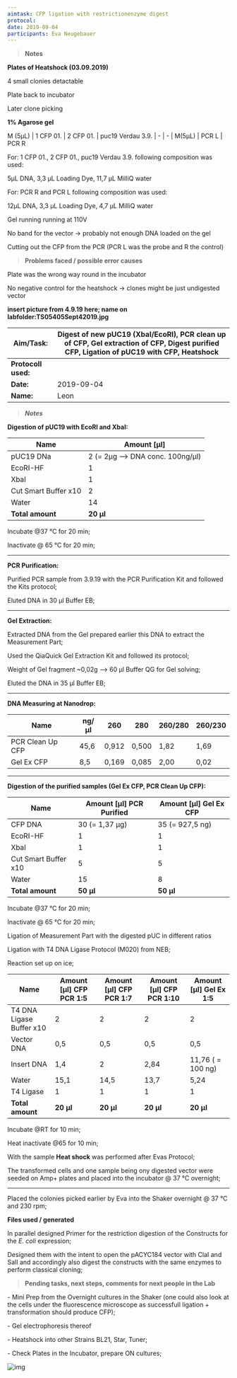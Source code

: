 ```yaml
---
aimtask: CFP ligation with restrictionenzyme digest
protocol:  
date: 2019-09-04 
participants: Eva Neugebauer
---
```



> **Notes**



**Plates of Heatshock (03.09.2019)**

4 small clonies detactable

Plate back to incubator

Later clone picking



**1% Agarose gel**



M (5µL) | 1 CFP 01. | 2 CFP 01. | puc19 Verdau 3.9. | - | - | M(5µL) |  PCR L | PCR R



For: 1 CFP 01., 2 CFP 01., puc19 Verdau 3.9. following composition was used: 

5µL DNA, 3,3 µL Loading Dye, 11,7 µL MilliQ water



For: PCR R and PCR L following composition was used:

12µL DNA, 3,3 µL Loading Dye, 4,7 µL MilliQ water



Gel running running at 110V 



No band for the vector -> probably not enough DNA loaded on the gel



Cutting out the CFP from the PCR (PCR L was the probe and R the control)



> **Problems faced / possible error causes**

Plate was the wrong way round in the incubator

No negative control for the heatshock -> clones might be just undigested vector



**insert picture from 4.9.19 here; name on labfolder:TS05405Sept42019.jpg**





| **Aim/Task:**       | Digest of new pUC19 (XbaI/EcoRI), PCR clean up of CFP, Gel extraction of CFP, Digest purified CFP, Ligation of pUC19 with CFP, Heatshock |
| ------------------- | ------------------------------------------------------------ |
| **Protocoll used:** |                                                              |
| **Date:**           | 2019-09-04                                                   |
| **Name:**           | Leon                                                         |



> ***Notes***



**Digestion of pUC19 with EcoRI and XbaI:**



| **Name**             | **Amount [µl]**                               |
| -------------------- | --------------------------------------------- |
| pUC19 DNa            | 2              (= 2µg --> DNA conc. 100ng/µl) |
| EcoRI-HF             | 1                                             |
| XbaI                 | 1                                             |
| Cut Smart Buffer x10 | 2                                             |
| Water                | 14                                            |
| **Total amount**     | **20 µl**                                     |



Incubate @37 °C for 20 min;

Inactivate @ 65 °C for 20 min;

___________________________________________________________________________________________________________________________________________________________________________________________________________________________________________________



**PCR Purification:**

Purified PCR sample from 3.9.19 with the PCR Purification Kit and followed the Kits protocol;

Eluted DNA in 30 µl Buffer EB;



___________________________________________________________________________________________________________________________________________________________________________________________________________________________________________________



**Gel Extraction:**

Extracted DNA from the Gel prepared earlier this DNA to extract the Measurement Part;

Used the QiaQuick Gel Extraction Kit and followed its protocol;

Weight of Gel fragment ~0,02g --> 60 µl Buffer QG for Gel solving;

Eluted the DNA in 35 µl Buffer EB;



___________________________________________________________________________________________________________________________________________________________________________________________________________________________________________________



**DNA Measuring at Nanodrop:**



| Name             | ng/µl | 260   | 280   | 260/280 | 260/230 |
| ---------------- | ----- | ----- | ----- | ------- | ------- |
| PCR Clean Up CFP | 45,6  | 0,912 | 0,500 | 1,82    | 1,69    |
| Gel Ex CFP       | 8,5   | 0,169 | 0,085 | 2,00    | 0,02    |



___________________________________________________________________________________________________________________________________________________________________________________________________________________________________________________



**Digestion of the purified samples (Gel Ex CFP, PCR Clean Up CFP):**





| **Name**             | **Amount [µl] PCR Purified** | **Amount [µl] Gel Ex CFP** |
| -------------------- | ---------------------------- | -------------------------- |
| CFP DNA              | 30 (= 1,37 µg)               | 35 (= 927,5 ng)            |
| EcoRI-HF             | 1                            | 1                          |
| XbaI                 | 1                            | 1                          |
| Cut Smart Buffer x10 | 5                            | 5                          |
| Water                | 15                           | 8                          |
| **Total amount**     | **50 µl**                    | **50 µl**                  |



Incubate @37 °C for 20 min;

Inactivate @ 65 °C for 20 min;







Ligation of Measurement Part with the digested pUC in different ratios

Ligation with T4 DNA Ligase Protocol (M020) from NEB;

Reaction set up on ice;



| **Name**                 | **Amount [µl]           CFP PCR 1:5** | **Amount [µl]            CFP PCR 1:7** | **Amount [µl]**        **CFP PCR 1:10** | **Amount [µl]          Gel Ex 1:5** |
| ------------------------ | ------------------------------------- | -------------------------------------- | --------------------------------------- | ----------------------------------- |
| T4 DNA Ligase Buffer x10 | 2                                     | 2                                      | 2                                       | 2                                   |
| Vector DNA               | 0,5                                   | 0,5                                    | 0,5                                     | 0,5                                 |
| Insert DNA               | 1,4                                   | 2                                      | 2,84                                    | 11,76   ( = 100 ng)                 |
| Water                    | 15,1                                  | 14,5                                   | 13,7                                    | 5,24                                |
| T4 Ligase                | 1                                     | 1                                      | 1                                       | 1                                   |
| **Total amount**         | **20 µl**                             | **20 µl**                              | **20 µl**                               | **20 µl**                           |



Incubate @RT for 10 min;

Heat inactivate @65 for 10 min;



With the sample **Heat shock** was performed after Evas Protocol; 

The transformed cells and one sample being ony digested vector were seeded on Amp+ plates and placed into the incubator @ 37 °C overnight;



___________________________________________________________________________________________________________________________________________________________________________________________________________________________________________________



Placed the colonies picked earlier by Eva into the Shaker overnight @ 37 °C and 230 rpm;


  **Files used / generated**



In parallel designed Primer for the restriction digestion of the Constructs for the *E. coli* expression;

Designed them with the intent to open the pACYC184 vector with ClaI and SalI and accordingly also digest the constructs with the same enzymes to perform classical cloning;



> **Pending tasks, next steps, comments for next people in the Lab**



\- Mini Prep from the Overnight cultures in the Shaker (one could also look at the cells under the fluorescence microscope as successfull ligation + transformation should produce CFP);

\- Gel electrophoresis thereof

\- Heatshock into other Strains BL21, Star, Tuner;

\- Check Plates in the Incubator, prepare ON cultures;






![img](https://eln.labfolder.com/static/img/blank.gif)